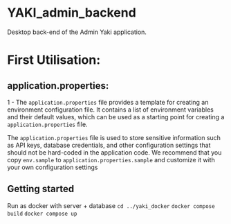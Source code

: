 # YAKI_admin_backend

Desktop back-end of the Admin Yaki application.

# First Utilisation:

## application.properties:

1 - The `application.properties` file provides a template for creating an environment configuration file. It contains a list of environment variables and their default values, which can be used as a starting point for creating a `application.properties` file.

The `application.properties` file is used to store sensitive information such as API keys, database credentials, and other configuration settings that should not be hard-coded in the application code. We recommend that you copy `env.sample` to `application.properties.sample` and customize it with your own configuration settings

## Getting started

Run as docker with server + database
`cd ../yaki_docker`
`docker compose build`
`docker compose up`



